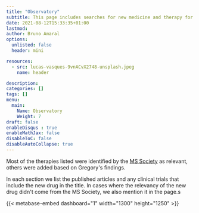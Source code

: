 ```yaml
---
title: "Observatory"
subtitle: This page includes searches for new medicine and therapy for Multiple Sclerosis.
date: 2021-08-12T15:33:35+01:00
lastmod: 
author: Bruno Amaral
options:
  unlisted: false
  header: mini

resources:
  - src: lucas-vasques-9vnACvX2748-unsplash.jpeg
    name: header

description: 
categories: []
tags: []
menu:
  main:
    Name: Observatory
    Weight: 7
draft: false
enableDisqus : true
enableMathJax: false
disableToC: false
disableAutoCollapse: true
---
```



Most of the therapies listed were identified by the [MS Society](https://www.mssociety.org.uk/research/explore-our-research/emerging-research-and-treatments/explore-treatments-in-trials) as relevant, others were added based on Gregory's findings. 

In each section we list the published articles and any clinical trials that include the new drug in the title. In cases where the relevancy of the new drug didn't come from the MS Society, we also mention it in the page.s

{{< metabase-embed dashboard="1" width="1300" height="1250" >}}